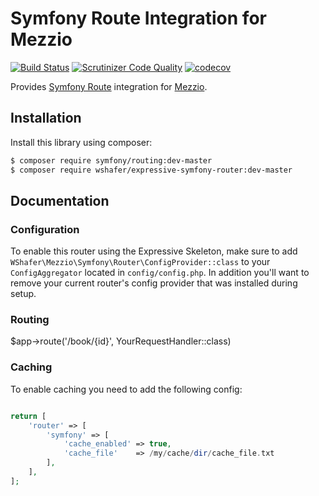 
# Symfony Route Integration for Mezzio

[![Build Status](https://travis-ci.org/wshafer/expressive-symfony-router.svg?branch=master)](https://travis-ci.org/wshafer/expressive-symfony-router)
[![Scrutinizer Code Quality](https://scrutinizer-ci.com/g/wshafer/expressive-symfony-router/badges/quality-score.png?b=master)](https://scrutinizer-ci.com/g/wshafer/expressive-symfony-router/?branch=master)
[![codecov](https://codecov.io/gh/wshafer/expressive-symfony-router/branch/master/graph/badge.svg)](https://codecov.io/gh/wshafer/expressive-symfony-router)

Provides [Symfony Route](https://symfony.com/doc/current/routing.html) integration for
[Mezzio](https://github.com/mezzio/mezzio).

## Installation

Install this library using composer:

```bash
$ composer require symfony/routing:dev-master
$ composer require wshafer/expressive-symfony-router:dev-master
```

## Documentation

### Configuration

To enable this router using the Expressive Skeleton, make sure to add
`WShafer\Mezzio\Symfony\Router\ConfigProvider::class` to your `ConfigAggregator`
located in `config/config.php`.  In addition you'll want to remove
your current router's config provider that was installed during setup.


### Routing
$app->route('/book/{id}', YourRequestHandler::class)


### Caching
To enable caching you need to add the following
config:

```php

return [
    'router' => [
        'symfony' => [
            'cache_enabled' => true,
            'cache_file'    => /my/cache/dir/cache_file.txt
        ],
    ],
];
```
